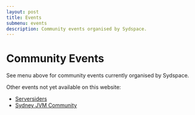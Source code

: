 ```yaml
---
layout: post
title: Events
submenu: events
description: Community events organised by Sydspace.
---
```


# Community Events

See menu above for community events currently organised by Sydspace.

Other events not yet available on this website:

* <a href="https://www.meetup.com/serversiders/" target="_blank">Serversiders</a>
* <a href="https://www.meetup.com/Sydney-JVM-Community/" target="_blank">Sydney JVM Community</a>
